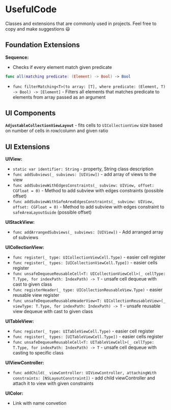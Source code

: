 # UsefulCode
Classes and extensions that are commonly used in projects. Feel free to copy and make suggestions 😃

## Foundation Extensions

**Sequence:**
* Checks if every element match given predicate 
```swift 
func all(matching predicate: (Element) -> Bool) -> Bool
``` 

* `func filterMatching<T>(to array: [T], where predicate: (Element, T) -> Bool) -> [Element]` - Filters all elements that matches predicate to elements from array passed as an argument
## UI Components

**`AdjustableCollectionViewLayout`** - fits cells to `UICollectionView` size based on number of cells in row/column and given ratio

## UI Extensions

**UIView:**
* `static var identifier: String` - property, String class description
* `func addSubviews(_ subviews: [UIView])` - add array of views to the view
* `func addSubviewWithEdgesConstraints(_ subview: UIView, offset: CGFloat = 0)` - Method to add subview with edges constraints (possible offset)
* `func addSubviewWithSafeAreaEdgesConstraints(_ subview: UIView, offset: CGFloat = 0)` - Method to add subview with edges constraint to `safeAreaLayoutGuide` (possible offset)

**UIStackView:**
* `func addArrangedSubviews(_ subviews: [UIView])` - Add arranged array of subviews

**UICollectionView:**
* `func register(_ type: UICollectionViewCell.Type)` - easier cell register
* `func register(_ types: [UICollectionViewCell.Type])` - easier cells register
* `func unsafeDequeueReusableCell<T: UICollectionViewCell>(_ cellType: T.Type, for indexPath: IndexPath) -> T` - unsafe cell dequeue with cast to given class
* `func registerHeader(_ type: UICollectionReusableView.Type)` - easier reusable view register
* `func unsafeDequeueReusableHeaderView<T: UICollectionReusableView>(_ viewType: T.Type, for indexPath: IndexPath) -> T` - unsafe reusable view dequeue with cast to given class

**UITableView:**
* `func register(_ type: UITableViewCell.Type)` - easier cell register
* `func register(_ types: [UITableViewCell.Type])` - easier cells register
* `func unsafeDequeueReusableCell<T: UITableViewCell>(_ cellType: T.Type, for indexPath: IndexPath) -> T` - unsafe cell dequeue with casting to specific class

**UIViewController:**
* `func addChild(_ viewController: UIViewController, attachingWith constraints: [NSLayoutConstraint])` - add child viewController and attach it to view with given constraints

**UIColor:**
* Link with name convetion

